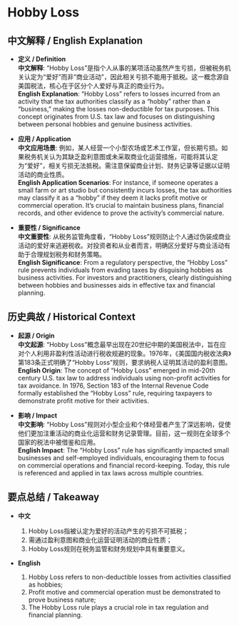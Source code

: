 # Hobby Loss

## 中文解释 / English Explanation

* **定义 / Definition**  
  **中文解释**: “Hobby Loss”是指个人从事的某项活动虽然产生亏损，但被税务机关认定为“爱好”而非“商业活动”，因此相关亏损不能用于抵税。这一概念源自美国税法，核心在于区分个人爱好与真正的商业行为。  
  **English Explanation**: “Hobby Loss” refers to losses incurred from an activity that the tax authorities classify as a “hobby” rather than a “business,” making the losses non-deductible for tax purposes. This concept originates from U.S. tax law and focuses on distinguishing between personal hobbies and genuine business activities.

* **应用 / Application**  
  **中文应用场景**: 例如，某人经营一个小型农场或艺术工作室，但长期亏损。如果税务机关认为其缺乏盈利意图或未采取商业化运营措施，可能将其认定为“爱好”，相关亏损无法抵税。需注意保留商业计划、财务记录等证据以证明活动的商业性质。  
  **English Application Scenarios**: For instance, if someone operates a small farm or art studio but consistently incurs losses, the tax authorities may classify it as a “hobby” if they deem it lacks profit motive or commercial operation. It’s crucial to maintain business plans, financial records, and other evidence to prove the activity’s commercial nature.

* **重要性 / Significance**  
  **中文重要性**: 从税务监管角度看，“Hobby Loss”规则防止个人通过伪装成商业活动的爱好来逃避税收。对投资者和从业者而言，明确区分爱好与商业活动有助于合理规划税务和财务策略。  
  **English Significance**: From a regulatory perspective, the “Hobby Loss” rule prevents individuals from evading taxes by disguising hobbies as business activities. For investors and practitioners, clearly distinguishing between hobbies and businesses aids in effective tax and financial planning.

## 历史典故 / Historical Context

* **起源 / Origin**  
  **中文起源**: “Hobby Loss”概念最早出现在20世纪中期的美国税法中，旨在应对个人利用非盈利性活动进行税收规避的现象。1976年，《美国国内税收法典》第183条正式明确了“Hobby Loss”规则，要求纳税人证明其活动的盈利意图。  
  **English Origin**: The concept of “Hobby Loss” emerged in mid-20th century U.S. tax law to address individuals using non-profit activities for tax avoidance. In 1976, Section 183 of the Internal Revenue Code formally established the “Hobby Loss” rule, requiring taxpayers to demonstrate profit motive for their activities.

* **影响 / Impact**  
  **中文影响**: “Hobby Loss”规则对小型企业和个体经营者产生了深远影响，促使他们更加注重活动的商业化运营和财务记录管理。目前，这一规则在全球多个国家的税法中被借鉴和应用。  
  **English Impact**: The “Hobby Loss” rule has significantly impacted small businesses and self-employed individuals, encouraging them to focus on commercial operations and financial record-keeping. Today, this rule is referenced and applied in tax laws across multiple countries.

## 要点总结 / Takeaway

* **中文**  
  1. Hobby Loss指被认定为爱好的活动产生的亏损不可抵税；
  2. 需通过盈利意图和商业化运营证明活动的商业性质；
  3. Hobby Loss规则在税务监管和财务规划中具有重要意义。

* **English**  
  1. Hobby Loss refers to non-deductible losses from activities classified as hobbies;  
  2. Profit motive and commercial operation must be demonstrated to prove business nature;  
  3. The Hobby Loss rule plays a crucial role in tax regulation and financial planning.